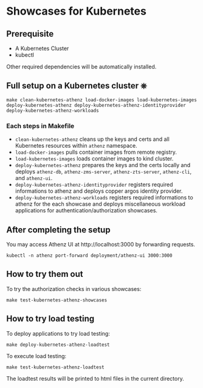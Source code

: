 # Showcases for Kubernetes

## Prerequisite

- A Kubernetes Cluster
- kubectl

Other required dependencies will be automatically installed.

## Full setup on a Kubernetes cluster ⎈

```
make clean-kubernetes-athenz load-docker-images load-kubernetes-images deploy-kubernetes-athenz deploy-kubernetes-athenz-identityprovider deploy-kubernetes-athenz-workloads
```

### Each steps in Makefile

- `clean-kubernetes-athenz` cleans up the keys and certs and all Kubernetes resources within `athenz` namespace.
- `load-docker-images` pulls container images from remote registry.
- `load-kubernetes-images` loads container images to kind cluster.
- `deploy-kubernetes-athenz` prepares the keys and the certs locally and deploys `athenz-db`, `athenz-zms-server`, `athenz-zts-server`, `athenz-cli`, and `athenz-ui`.
- `deploy-kubernetes-athenz-identityprovider` registers required informations to athenz and deploys copper argos identity provider.
- `deploy-kubernetes-athenz-workloads` registers required informations to athenz for the each showcase and deploys miscellaneous workload applications for authentication/authorization showcases.

## After completing the setup

You may access Athenz UI at http://localhost:3000 by forwarding requests.

```
kubectl -n athenz port-forward deployment/athenz-ui 3000:3000
```

## How to try them out

To try the authorization checks in various showcases:

```
make test-kubernetes-athenz-showcases
```

## How to try load testing

To deploy applications to try load testing:

```
make deploy-kubernetes-athenz-loadtest
```

To execute load testing:

```
make test-kubernetes-athenz-loadtest
```

The loadtest results will be printed to html files in the current directory.

